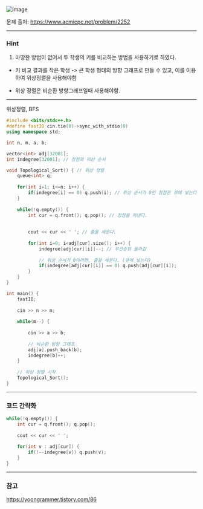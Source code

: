![image](https://github.com/user-attachments/assets/04fe290c-ce44-4ad6-9932-d53618b94db8)

문제 출처: https://www.acmicpc.net/problem/2252

---

### Hint

1. 마땅한 방법이 없어서 두 학생의 키를 비교하는 방법을 사용하기로 하였다.

- 키 비교 결과를 작은 학생 -> 큰 학생 형태의 방향 그래프로 만들 수 있고, 이를 이용하여 위상정렬을 사용해야함 

- 위상 정렬은 비순환 방향그래프일때 사용해야함.

---

위상정렬, BFS

```cpp
#include <bits/stdc++.h>
#define fastIO cin.tie(0)->sync_with_stdio(0)
using namespace std;

int n, m, a, b;

vector<int> adj[32001];
int indegree[32001]; // 정점의 위상 순서

void Topological_Sort() { // 위상 정렬
    queue<int> q;
    
    for(int i=1; i<=n; i++) {
        if(indegree[i] == 0) q.push(i); // 위상 순서가 0인 정점은 큐에 넣는다.
    }
    
    while(!q.empty()) {
        int cur = q.front(); q.pop(); // 정점을 꺼낸다.
        
        
        cout << cur << ' '; // 줄을 세운다.
        
        for(int i=0; i<adj[cur].size(); i++) {
            indegree[adj[cur][i]]--; // 우선순위 올라감
            
            // 위상 순서가 0이라면, 줄을 세운다. (큐에 넣는다)
            if(indegree[adj[cur][i]] == 0) q.push(adj[cur][i]); 
        }
    }
}

int main() {
    fastIO;
    
    cin >> n >> m;
    
    while(m--) {
        
        cin >> a >> b;
        
        // 비순환 방향 그래프
        adj[a].push_back(b);
        indegree[b]++;
    }
    
    // 위상 정렬 시작
    Topological_Sort();
}
```

---
### 코드 간략화

```cpp
while(!q.empty()) {
    int cur = q.front(); q.pop();
    
    cout << cur << ' ';
    
    for(int v : adj[cur]) {
        if(!--indegree[v]) q.push(v);
    }
}
```

---

### 참고

https://yoongrammer.tistory.com/86